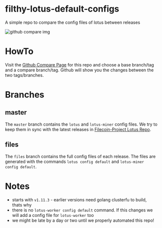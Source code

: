 # filthy-lotus-default-configs
A simple repo to compare the config files of lotus between releases


![github compare img](https://github.com/Factor8Solutions/filthy-lotus-default-configs/blob/master/img/github-compare.png?raw=true)

# HowTo

Visit the [Github Compare Page](https://github.com/Factor8Solutions/filthy-lotus-default-configs/compare) for this repo and choose a base branch/tag and a compare branch/tag. Github will show you the changes between the two tags/branches.

# Branches

## master 

The `master` branch contains the `lotus` and `lotus-miner` config files. We try to keep them in sync with the latest releases in [Filecoin-Project Lotus Repo](https://github.com/filecoin-project/lotus).

## files

The `files` branch contains the full config files of each release. The files are generated with the commands `lotus config default` and `lotus-miner config default`. 

# Notes

- starts with `v1.11.3` - earlier versions need golang clusterfu to build, thats why
- there is no `lotus-worker config default` command. If this changes we will add a config file for `lotus-worker` too
- we might be late by a day or two until we properly automated this repo!
